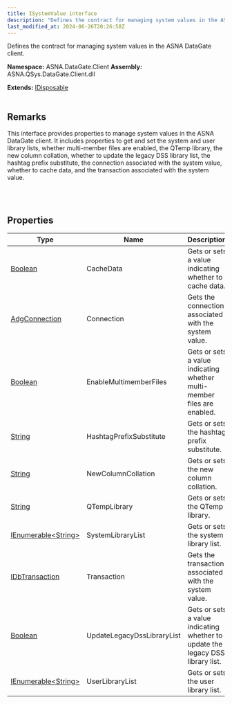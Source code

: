 ```yaml
---
title: ISystemValue interface
description: "Defines the contract for managing system values in the ASNA DataGate client. "
last_modified_at: 2024-06-26T20:26:58Z
---
```


Defines the contract for managing system values in the ASNA DataGate client.

**Namespace:** ASNA.DataGate.Client
**Assembly:** ASNA.QSys.DataGate.Client.dll

**Extends:** [IDisposable](https://learn.microsoft.com/en-us/dotnet/api/system.idisposable?view=net-8.0)
<br>
<br>

## Remarks
This interface provides properties to manage system values in the ASNA DataGate client. 
It includes properties to get and set the system and user library lists, 
whether multi-member files are enabled, the QTemp library, the new column collation, 
whether to update the legacy DSS library list, the hashtag prefix substitute, 
the connection associated with the system value, whether to cache data, and the transaction associated with the system value.

<br>
<br>

## Properties

| Type | Name | Description
| --- | --- | --- 
| [Boolean](https://docs.microsoft.com/en-us/dotnet/api/system.boolean) | CacheData | Gets or sets a value indicating whether to cache data. |
| [AdgConnection](/reference/datagate/datagate-client/adg-connection.html) | Connection | Gets the connection associated with the system value. |
| [Boolean](https://docs.microsoft.com/en-us/dotnet/api/system.boolean) | EnableMultimemberFiles | Gets or sets a value indicating whether multi-member files are enabled. |
| [String](https://learn.microsoft.com/en-us/dotnet/api/system.string?view=net-8.0) | HashtagPrefixSubstitute | Gets or sets the hashtag prefix substitute. |
| [String](https://learn.microsoft.com/en-us/dotnet/api/system.string?view=net-8.0) | NewColumnCollation | Gets or sets the new column collation. |
| [String](https://learn.microsoft.com/en-us/dotnet/api/system.string?view=net-8.0) | QTempLibrary | Gets or sets the QTemp library. |
| [IEnumerable\<String\>](https://learn.microsoft.com/en-us/dotnet/api/system.collections.generic.ienumerable-1?view=net-8.0) | SystemLibraryList | Gets or sets the system library list. |
| [IDbTransaction](https://learn.microsoft.com/en-us/dotnet/api/system.data.idbtransaction?view=net-8.0) | Transaction | Gets the transaction associated with the system value. |
| [Boolean](https://docs.microsoft.com/en-us/dotnet/api/system.boolean) | UpdateLegacyDssLibraryList | Gets or sets a value indicating whether to update the legacy DSS library list. |
| [IEnumerable\<String\>](https://learn.microsoft.com/en-us/dotnet/api/system.collections.generic.ienumerable-1?view=net-8.0) | UserLibraryList | Gets or sets the user library list. |
